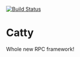[![Build Status](https://www.travis-ci.com/zhengrenjie/catty.svg?branch=master)](https://www.travis-ci.com/zhengrenjie/catty)

# Catty
Whole new RPC framework!
